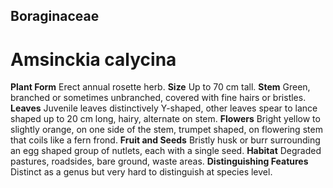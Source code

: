 ## Boraginaceae
# Amsinckia calycina
 **Plant Form** Erect annual rosette herb. **Size** Up to 70 cm tall. **Stem** Green, branched or sometimes unbranched, covered with fine hairs or bristles. **Leaves** Juvenile leaves distinctively Y-shaped, other leaves spear to lance shaped up to 20 cm long, hairy, alternate on stem. **Flowers** Bright yellow to slightly orange, on one side of the stem, trumpet shaped, on flowering stem that coils like a fern frond. **Fruit and Seeds** Bristly husk or burr surrounding an egg shaped group of nutlets, each with a single seed. **Habitat** Degraded pastures, roadsides, bare ground, waste areas. **Distinguishing Features** Distinct as a genus but very hard to distinguish at species level.


